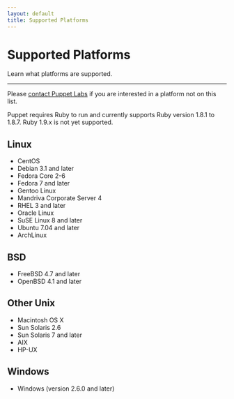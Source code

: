 ```yaml
---
layout: default
title: Supported Platforms
---
```


Supported Platforms
===================

Learn what platforms are supported.

* * * 

Please [contact Puppet Labs](http://puppetlabs.com/contact/) if you are interested in a platform
not on this list.

Puppet requires Ruby to run and currently supports Ruby version 1.8.1 to 1.8.7.  Ruby 1.9.x is not yet supported.

Linux
-----

-   CentOS 
-   Debian 3.1 and later
-   Fedora Core 2-6
-   Fedora 7 and later
-   Gentoo Linux
-   Mandriva Corporate Server 4
-   RHEL 3 and later
-   Oracle Linux
-   SuSE Linux 8 and later
-   Ubuntu 7.04 and later    
-   ArchLinux

BSD
---

-   FreeBSD 4.7 and later
-   OpenBSD 4.1 and later

Other Unix
----------

-   Macintosh OS X
-   Sun Solaris 2.6
-   Sun Solaris 7 and later
-   AIX
-   HP-UX

Windows
-------

-   Windows (version 2.6.0 and later)
